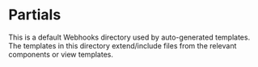 # Partials

This is a default Webhooks directory used by auto-generated templates.
The templates in this directory extend/include files from the relevant components or view templates.